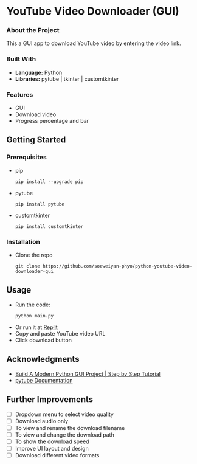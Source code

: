 # YouTube Video Downloader (GUI)

### About the Project

This a GUI app to download YouTube video by entering the video link.

### Built With

- **Language:** Python
- **Libraries:** pytube | tkinter | customtkinter

### Features

- GUI
- Download video
- Progress percentage and bar

## Getting Started

### Prerequisites

- pip
  ```
  pip install --upgrade pip
  ```
- pytube
  ```
  pip install pytube
  ```
- customtkinter
  ```
  pip install customtkinter
  ```

### Installation

- Clone the repo
  ```
  git clone https://github.com/soeweiyan-phyo/python-youtube-video-downloader-gui
  ```

## Usage
  
- Run the code:
  ```
  python main.py
  ```
- Or run it at [Replit](https://replit.com/@soeweiyanphyo/Youtube-Downloader-GUI)
- Copy and paste YouTube video URL
- Click download button

## Acknowledgments

- [Build A Modern Python GUI Project | Step by Step Tutorial](https://youtu.be/NI9LXzo0UY0)
- [pytube Documentation](https://pytube.io/en/latest/index.html)

## Further Improvements

- [ ] Dropdown menu to select video quality
- [ ] Download audio only
- [ ] To view and rename the download filename
- [ ] To view and change the download path
- [ ] To show the download speed
- [ ] Improve UI layout and design
- [ ] Download different video formats
